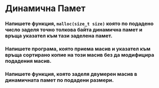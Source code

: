 # Динамична Памет

### Напишете функция, `malloc(size_t size)` която по подадено число заделя точно толкова байта динамична памет и връща указател към тази заделена памет.

### Напишете програма, която приема масив и указател към връща сортирано копие на този масив без да модифицира подадения масив.

### Напишете функция, която заделя двумерен масив в динамичната памет по подадени размери.
